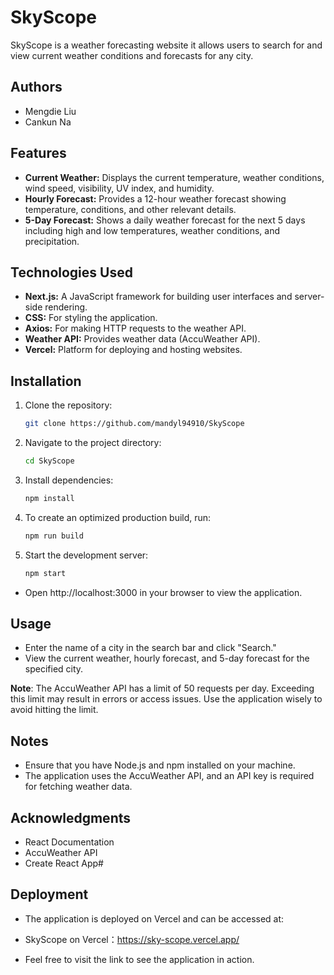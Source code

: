 # SkyScope

SkyScope is a weather forecasting website it allows users to search for and view current weather conditions and forecasts for any city.

## Authors

- Mengdie Liu
- Cankun Na

## Features

- **Current Weather:** Displays the current temperature, weather conditions, wind speed, visibility, UV index, and humidity.
- **Hourly Forecast:** Provides a 12-hour weather forecast showing temperature, conditions, and other relevant details.
- **5-Day Forecast:** Shows a daily weather forecast for the next 5 days including high and low temperatures, weather conditions, and precipitation.

## Technologies Used

- **Next.js:** A JavaScript framework for building user interfaces and server-side rendering.
- **CSS:** For styling the application.
- **Axios:** For making HTTP requests to the weather API.
- **Weather API:** Provides weather data (AccuWeather API).
- **Vercel:** Platform for deploying and hosting websites.

## Installation

1. Clone the repository:

   ```bash
   git clone https://github.com/mandyl94910/SkyScope

2. Navigate to the project directory:

   ```bash
   cd SkyScope

3. Install dependencies:
   
   ```bash   
   npm install

4. To create an optimized production build, run:

    ```bash
    npm run build

5. Start the development server:

   ```bash
   npm start

- Open http://localhost:3000 in your browser to view the application.

## Usage

- Enter the name of a city in the search bar and click "Search."
- View the current weather, hourly forecast, and 5-day forecast for the specified city.

**Note**: The AccuWeather API has a limit of 50 requests per day. Exceeding this limit may result in errors or access issues. Use the application wisely to avoid hitting the limit.

## Notes

- Ensure that you have Node.js and npm installed on your machine.
- The application uses the AccuWeather API, and an API key is required for fetching weather data.

## Acknowledgments

- React Documentation
- AccuWeather API
- Create React App#

## Deployment
- The application is deployed on Vercel and can be accessed at:

- SkyScope on Vercel：https://sky-scope.vercel.app/

- Feel free to visit the link to see the application in action.
